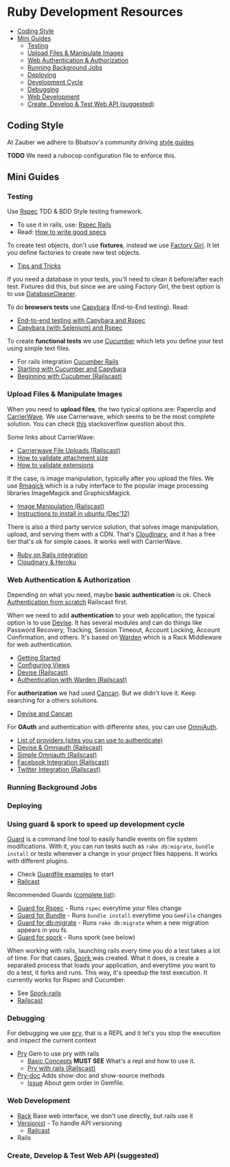 # Ruby Development Resources

- [Coding Style](#coding-style)
- [Mini Guides](#mini-guides)
	- [Testing](#testing)
	- [Upload Files & Manipulate Images](#upload-files-&-manipulate-images)
	- [Web Authentication & Authorization](#web-authentication-&-authorization)
	- [Running Background Jobs](#running-background-jobs)
	- [Deploying](#deploying)
	- [Development Cycle](#development-cycle)
	- [Debugging](#debugging)
	- [Web Development](#web-development)
	- [Create, Develop & Test Web API (suggested)](#create-develop-&-test-web-api-suggested)


## Coding Style

At Zauber we adhere to Bbatsov's community driving [style guides](https://github.com/bbatsov/ruby-style-guide)

**TODO** We need a rubocop configuration file to enforce this.

## Mini Guides

### Testing

Use [Rspec](http://rspec.info/) TDD & BDD Style testing framework.

  * To use it in rails, use: [Rspec Rails](https://github.com/rspec/rspec-rails)
  * Read: [How to write good specs](http://betterspecs.org/)

To create test objects, don't use **fixtures**, instead we use [Factory Girl](https://github.com/thoughtbot/factory_girl). It let you define factories to create new test objects.

  * [Tips and Tricks](http://arjanvandergaag.nl/blog/factory_girl_tips.html)

If you need a database in your tests, you'll need to clean it before/after each test. Fixtures did this, but since we are using Factory Girl, the best option is to use [DatabaseCleaner](https://github.com/bmabey/database_cleaner).

To do **browsers tests** use [Capybara](https://github.com/jnicklas/capybara) (End-to-End testing). Read:

  * [End-to-end testing with Capybara and Rspec](http://robots.thoughtbot.com/rspec-integration-tests-with-capybara)
  * [Capybara (with Selenium) and Rspec](http://www.opinionatedprogrammer.com/2011/02/capybara-and-selenium-with-rspec-and-rails-3/)

To create **functional tests** we use [Cucumber](http://cukes.info/) which lets you define your test using simple text files.

  * For rails integration [Cucumber Rails](https://github.com/cucumber/cucumber-rails)
  * [Starting with Cucumber and Capybara](http://loudcoding.com/posts/quick-tutorial-starting-with-cucumber-and-capybara-bdd-on-rails-project/)
  * [Beginning with Cucubmer (Railscast)](http://railscasts.com/episodes/155-beginning-with-cucumber)

### Upload Files & Manipulate Images

When you need to **upload files**, the two typical options are: Paperclip and [CarrierWave](https://github.com/carrierwaveuploader/carrierwave). We use Carrierwave, which seems to be the most complete solution. You can check [this](http://stackoverflow.com/questions/14028017/heading-into-2013-should-i-go-with-dragonfly-or-paperclip-or-carrierwave) stackoverflow question about this.

Some links about CarrierWave:

  * [Carrierwave File Uploads (Railscast)](http://railscasts.com/episodes/253-carrierwave-file-uploads)
  * [How to validate attachment size](https://github.com/carrierwaveuploader/carrierwave/wiki/How-to%3A-Validate-attachment-file-size)
  * [How to validate extensions](https://github.com/carrierwaveuploader/carrierwave#securing-uploads)


If the case, is image manipulation, typically after you upload the files. We use [Rmagick](https://github.com/rmagick/rmagick) which is a ruby interface to the popular image processing libraries ImageMagick and GraphicsMagick.

  - [Image Manipulation (Railscast)](http://railscasts.com/episodes/374-image-manipulation)
  - [Instructions to install in ubuntu (Dec'12)](http://blog.evnpr.com/2012/12/install-rmagick-in-ubuntu-1204.html)

There is also a third party service solution, that solves image manipulation, upload, and serving them with a CDN. That's [Cloudinary](https://github.com/cloudinary/cloudinary_gem), and it has a free tier that's ok for simple cases.
It works well with CarrierWave.

  - [Ruby on Rails integration](http://cloudinary.com/documentation/rails_integration)
  - [Cloudinary & Heroku](https://devcenter.heroku.com/articles/cloudinary)

### Web Authentication & Authorization

Depending on what you need, maybe **basic authentication** is ok. Check [Authentication from scratch](http://railscasts.com/episodes/250-authentication-from-scratch-revised?autoplay=true) Railscast first.

When we need to add **authentication** to your web application, the typical option is to use [Devise](https://github.com/plataformatec/devise). It has several modules and can do things like Password Recovery, Tracking, Session Timeout, Account Locking, Account Confirmation, and others. It's based on [Warden](https://github.com/hassox/warden) which is a Rack Middleware for web authentication.

  - [Getting Started](https://github.com/plataformatec/devise#getting-started)
  - [Configuring Views](https://github.com/plataformatec/devise#configuring-views)
  - [Devise (Railscast)](http://railscasts.com/episodes/209-devise-revised)
  - [Authentication with Warden (Railscast)](http://railscasts.com/episodes/305-authentication-with-warden)

For **authorization** we had used [Cancan](https://github.com/ryanb/cancan). But we didn't love it. Keep searching for a others solutions.

  - [Devise and Cancan](http://www.tonyamoyal.com/2010/07/28/rails-authentication-with-devise-and-cancan-customizing-devise-controllers/)

For **OAuth** and authentication with differente sites, you can use [OmniAuth](https://github.com/intridea/omniauth).

  - [List of providers (sites you can use to authenticate)](https://github.com/intridea/omniauth/wiki/List-of-Strategies)
  - [Devise & Omniauth (Railscast)](http://railscasts.com/episodes/235-devise-and-omniauth-revised)
  - [Simple Omniauth (Railscast)](http://railscasts.com/episodes/241-simple-omniauth-revised)
  - [Facebook Integration (Railscast)](http://railscasts.com/episodes/360-facebook-authentication)
  - [Twitter Integration (Railscast)](http://railscasts.com/episodes/359-twitter-integration)

### Running Background Jobs

### Deploying

### Using guard & spork to speed up development cycle

[Guard](https://github.com/guard/guard) is a command line tool to easily handle events on file system modifications. With it, you can run tasks such as `rake db:migrate`, `bundle install` or tests whenever a change in your project files happens. It works with different plugins.

  - Check [Guardfile examples](https://github.com/guard/guard/wiki/Guardfile-examples) to start
  - [Railcast](http://railscasts.com/episodes/264-guard)

Recommended Guards ([complete list](https://github.com/guard/guard/wiki/List-of-available-Guards)):
  - [Guard for Rspec](https://github.com/guard/guard-rspec) -  Runs `rspec` everytime your files change
  - [Guard for Bundle](https://github.com/guard/guard-bundler) - Runs `bundle install` everytime you `GemFile` changes
  - [Guard for db:migrate](https://github.com/guard/guard-migrate ) - Runs `rake db:migrate` when a new migration appears in you fs.
  - [Guard for spork](https://github.com/guard/guard-spork) - Runs spork (see below)

When working with rails, launching rails every time you do a test takes a lot of time. For that cases, [Spork ](https://github.com/sporkrb/spork) was created. What it does, is create a separated process that loads your application, and everytime you want to do a test, it forks and runs. This way, it's speedup the test execution. It currently works for Rspec and Cucumber.

  - See [Spork-rails](https://github.com/sporkrb/spork-rails#spork-rails)
  - [Railscast](http://railscasts.com/episodes/285-spork)

### Debugging

For debugging we use [pry](http://pryrepl.org/), that is a REPL and it let's you stop the execution and inspect the current context

* [Pry](https://github.com/rweng/pry-rails) Gem to use pry with rails
  - [Basic Concepts](http://vimeo.com/26391171) **MUST SEE** What's a repl and how to use it.
  - [Pry with rails (Railscast)](http://railscasts.com/episodes/280-pry-with-rails)
* [Pry-doc](https://github.com/pry/pry-doc) Adds show-doc and show-source methods
  - [Issue](https://github.com/banister/pry-doc/issues/3) About gem order in Gemfile.

### Web Development

  * [Rack](http://rack.github.io/) Base web interface, we don't use directly, but rails use it
  * [Versionist](https://github.com/bploetz/versionist) - To handle API versioning
    - [Railcast](http://railscasts.com/episodes/350-rest-api-versioning)
  * Rails

### Create, Develop & Test Web API (suggested)
